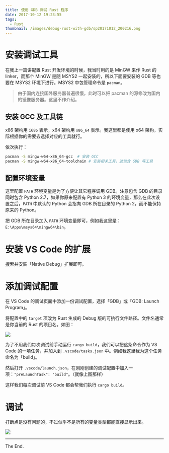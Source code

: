 ```yaml
---
title: 使用 GDB 调试 Rust 程序
date: 2017-10-12 19:23:55
tags:
  - Rust
thumbnail: /images/debug-rust-with-gdb/sp20171012_200216.png
---
```


# 安装调试工具

在我上一篇讲配置 Rust 开发环境的时候，我当时用的是 MinGW 来作 Rust 的 linker，而那个 MinGW 是随 MSYS2 一起安装的，所以下面要安装的 GDB 等也要在 MSYS2 环境下进行。MSYS2 中包管理命令是 `pacman`。

> 由于国内连接国外服务器普遍很慢，此时可以把 pacman 的源修改为国内的镜像服务器。这里不作介绍。

## 安装 GCC 及工具链

x86 架构用 `i686` 表示，x64 架构用 `x86_64` 表示。我这里都是使用 x64 架构，实际根据你的需要去选择对应的工具就行。

依次执行：

```bash
pacman -S mingw-w64-x86_64-gcc  # 安装 GCC
pacman -S mingw-w64-x86_64-toolchain # 安装相关工具，这包含 GDB 等工具
```

## 配置环境变量

这里配置 `PATH` 环境变量是为了方便让其它程序调用 GDB。注意包含 GDB 的目录同时包含 Python 2.7，如果你原来配置有 Python 3 的环境变量，那么在此次设置之后，`PATH` 中默认的 Python 会指向 GDB 所在目录的 Python 2，而不能保持原来的 Python。

把 GDB 所在目录加入 `PATH` 环境变量即可，例如我这里是：`E:\Apps\msys64\mingw64\bin`。

# 安装 VS Code 的扩展

搜索并安装「Native Debug」扩展即可。

# 添加调试配置

在 VS Code 的调试页面中添加一份调试配置，选择「GDB」或「GDB: Launch Program」。

将配置中的 `target` 项改为 Rust 生成的 Debug 版的可执行文件路径。文件名通常是你当前的 Rust 的项目名。如图：

![](/images/debug-rust-with-gdb/sp20171012_200135.png)

为了不用我们每次调试前手动运行 `cargo build`，我们可以把这条命令作为 VS Code 的一项任务，并加入到 `.vscode/tasks.json` 中。例如我这里我为这个任务命名为「build」。

然后打开 `.vscode/launch.json`，在刚刚创建的调试配置中加入一项：`"preLaunchTask": "build"`。（就像上图那样）

这样我们每次调试前 VS Code 都会帮我们执行 `cargo build`。

# 调试

打断点是没有问题的，不过似乎不是所有的变量类型都能直接显示出来。

![](/images/debug-rust-with-gdb/sp20171012_200216.png)

------

The End.

